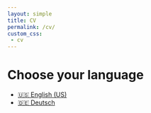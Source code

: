 ```yaml
---
layout: simple
title: CV
permalink: /cv/
custom_css:
 - cv
---
```


# Choose your language

- [🇺🇸 English (US)](en/us)
- [🇩🇪 Deutsch](de)
